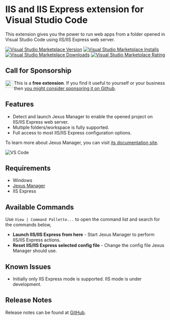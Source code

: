 # IIS and IIS Express extension for Visual Studio Code

This extension gives you the power to run web apps from a folder opened in Visual Studio Code using IIS/IIS Express web server.

[![Visual Studio Marketplace Version](https://img.shields.io/visual-studio-marketplace/v/lextudio.iis?logo=visual-studio-code&style=for-the-badge)](https://marketplace.visualstudio.com/items?itemName=lextudio.iis)
[![Visual Studio Marketplace Installs](https://img.shields.io/visual-studio-marketplace/i/lextudio.iis?logo=visual-studio-code&style=for-the-badge)](https://marketplace.visualstudio.com/items?itemName=lextudio.iis)
[![Visual Studio Marketplace Downloads](https://img.shields.io/visual-studio-marketplace/d/lextudio.iis?logo=visual-studio-code&style=for-the-badge)](https://marketplace.visualstudio.com/items?itemName=lextudio.iis)
[![Visual Studio Marketplace Rating](https://img.shields.io/visual-studio-marketplace/r/lextudio.iis?logo=visual-studio-code&style=for-the-badge)](https://marketplace.visualstudio.com/items?itemName=lextudio.iis)

## Call for Sponsorship
<a href="https://github.com/sponsors/lextm"><img src="https://github.githubassets.com/images/modules/site/sponsors/pixel-mona-heart.gif" align="left" height="24" /></a>
This is a **free extension**. If you find it useful to yourself or your business then <a href="https://github.com/sponsors/lextm">you might consider sponsoring it on Github</a>.

## Features

* Detect and launch Jexus Manager to enable the opened project on IIS/IIS Express web server.
* Multiple folders/workspace is fully supported.
* Full access to most IIS/IIS Express configuration options.

To learn more about Jexus Manager, you can visit [its documentation site](https://docs.jexusmanager.com/index.html).

![VS Code](images/vscode-iis.gif)

## Requirements

* Windows
* [Jexus Manager](https://github.com/jexuswebserver/JexusManager/releases)
* IIS Express

## Available Commands

Use `View | Command Pallette...` to open the command list and search for the commands below,

* **Launch IIS/IIS Express from here** - Start Jexus Manager to perform IIS/IIS Express actions.
* **Reset IIS/IIS Express selected config file** - Change the config file Jexus Manager should use.

## Known Issues

* Initially only IIS Express mode is supported. IIS mode is under development.

## Release Notes

Release notes can be found at [GitHub](https://github.com/jexuswebserver/vscode-iis/releases).
